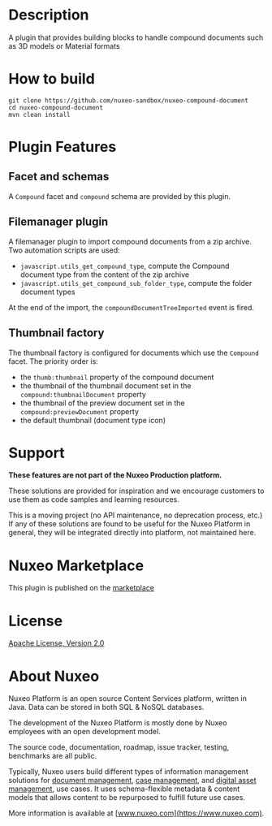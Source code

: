 # Description

A plugin that provides building blocks to handle compound documents such as 3D models or Material formats 

# How to build
```
git clone https://github.com/nuxeo-sandbox/nuxeo-compound-document
cd nuxeo-compound-document
mvn clean install
```

# Plugin Features

## Facet and schemas
A `Compound` facet and `compound` schema are provided by this plugin.

## Filemanager plugin
A filemanager plugin to import compound documents from a zip archive. Two automation scripts are used:
- `javascript.utils_get_compound_type`, compute the Compound document type from the content of the zip archive
- `javascript.utils_get_compound_sub_folder_type`, compute the folder document types  

At the end of the import, the `compoundDocumentTreeImported` event is fired.

## Thumbnail factory
The thumbnail factory is configured for documents which use the `Compound` facet. The priority order is:
- the `thumb:thumbnail` property of the compound document
- the thumbnail of the thumbnail document set in the `compound:thumbnailDocument` property
- the thumbnail of the preview document set in the `compound:previewDocument` property
- the default thumbnail (document type icon)

# Support

**These features are not part of the Nuxeo Production platform.**

These solutions are provided for inspiration and we encourage customers to use them as code samples and learning resources.

This is a moving project (no API maintenance, no deprecation process, etc.) If any of these solutions are found to be useful for the Nuxeo Platform in general, they will be integrated directly into platform, not maintained here.

# Nuxeo Marketplace
This plugin is published on the [marketplace](https://connect.nuxeo.com/nuxeo/site/marketplace/package/nuxeo-compound-document)

# License

[Apache License, Version 2.0](http://www.apache.org/licenses/LICENSE-2.0.html)

# About Nuxeo

Nuxeo Platform is an open source Content Services platform, written in Java. Data can be stored in both SQL & NoSQL databases.

The development of the Nuxeo Platform is mostly done by Nuxeo employees with an open development model.

The source code, documentation, roadmap, issue tracker, testing, benchmarks are all public.

Typically, Nuxeo users build different types of information management solutions for [document management](https://www.nuxeo.com/solutions/document-management/), [case management](https://www.nuxeo.com/solutions/case-management/), and [digital asset management](https://www.nuxeo.com/solutions/dam-digital-asset-management/), use cases. It uses schema-flexible metadata & content models that allows content to be repurposed to fulfill future use cases.

More information is available at [www.nuxeo.com](https://www.nuxeo.com).
